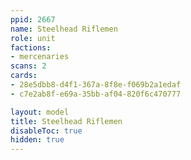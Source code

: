 ```yaml
---
ppid: 2667
name: Steelhead Riflemen
role: unit
factions:
- mercenaries
scans: 2
cards:
- 28e5dbb8-d4f1-367a-8f8e-f069b2a1edaf
- c7e2ab8f-e69a-35bb-af04-820f6c470777

layout: model
title: Steelhead Riflemen
disableToc: true
hidden: true
---
```

